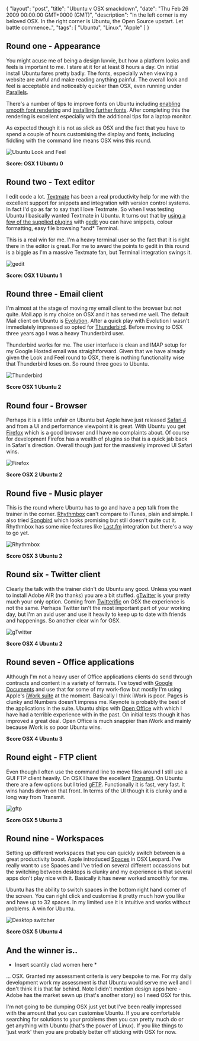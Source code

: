 {
  "layout": "post",
  "title": "Ubuntu v OSX smackdown",
  "date": "Thu Feb 26 2009 00:00:00 GMT+0000 (GMT)",
  "description": "In the left corner is my beloved OSX. In the right corner is Ubuntu, the Open Source upstart. Let battle commence..",
  "tags": [
    "Ubuntu",
    "Linux",
    "Apple"
  ]
}

## Round one - Appearance

You might acuse me of being a design luvvie, but how a platform looks and feels is important to me. I stare at it for at least 8 hours a day. On initial install Ubuntu fares pretty badly. The fonts, especially when viewing a website are awful and make reading anything painful. The overall look and feel is acceptable and noticeably quicker than OSX, even running under [Parallels][1]. 

There's a number of tips to improve fonts on Ubuntu including [enabling smooth font rendering][2] and [installing further fonts][3]. After completing this the rendering is excellent especially with the additional tips for a laptop monitor.

As expected though it is not as slick as OSX and the fact that you have to spend a couple of hours customising the display and fonts, including fiddling with the command line means OSX wins this round.

![Ubuntu Look and Feel][4] 

**Score: OSX 1 Ubuntu 0**

## Round two - Text editor

I edit code a lot. [Textmate][5] has been a real productivity help for me with the excellent support for snippets and integration with version control systems. In fact I'd go as far to say that I love Textmate. So when I was testing Ubuntu I basically wanted Textmate in Ubuntu. It turns out that by [using a few of the supplied plugins][6] with [gedit][7] you can have snippets, colour formatting, easy file browsing \*and\* Terminal. 

This is a real win for me. I'm a heavy terminal user so the fact that it is right there in the editor is great. For me to award the points to gedit in this round is a biggie as I'm a massive Textmate fan, but Terminal integration swings it. 

![gedit][8] 

**Score: OSX 1 Ubuntu 1**

## Round three - Email client

I'm almost at the stage of moving my email client to the browser but not quite. Mail.app is my choice on OSX and it has served me well. The default Mail client on Ubuntu is [Evolution][9]. After a quick play with Evolution I wasn't immediately impressed so opted for [Thunderbird][10]. Before moving to OSX three years ago I was a heavy Thunderbird user. 

Thunderbird works for me. The user interface is clean and IMAP setup for my Google Hosted email was straightforward. Given that we have already given the Look and Feel round to OSX, there is nothing functionality wise that Thunderbird loses on. So round three goes to Ubuntu.

![Thunderbird][11] 

**Score OSX 1 Ubuntu 2**

## Round four - Browser

Perhaps it is a little unfair on Ubuntu but Apple have just released [Safari 4][12] and from a UI and performance viewpoint it is great. With Ubuntu you get [Firefox][13] which is a good browser and I have no complaints about. Of course for development Firefox has a wealth of plugins so that is a quick jab back in Safari's direction. Overall though just for the massively improved UI Safari wins. 

![Firefox][14] 

**Score OSX 2 Ubuntu 2**

## Round five - Music player

This is the round where Ubuntu has to go and have a pep talk from the trainer in the corner. [Rhythmbox][15] can't compare to iTunes, plain and simple. I also tried [Songbird][16] which looks promising but still doesn't quite cut it. Rhythmbox has some nice features like [Last.fm][17] integration but there's a way to go yet.

![Rhythmbox][18] 

**Score OSX 3 Ubuntu 2**

## Round six - Twitter client

Clearly the talk with the trainer didn't do Ubuntu any good. Unless you want to install Adobe AIR (no thanks) you are a bit stuffed. [gTwitter][19] is your pretty much your only option. Coming from [Twitterific][20] on OSX the experience is not the same. Perhaps Twitter isn't the most important part of your working day, but I'm an avid user and use it heavily to keep up to date with friends and happenings. So another clear win for OSX.

![gTwitter][21] 

**Score OSX 4 Ubuntu 2**

## Round seven - Office applications

Although I'm not a heavy user of Office applications clients do send through contracts and content in a variety of formats. I've toyed with [Google Documents][22] and use that for some of my work-flow but mostly I'm using Apple's [iWork suite][23] at the moment. Basically I think iWork is poor. Pages is clunky and Numbers doesn't impress me. Keynote is probably the best of the applications in the suite. Ubuntu ships with [Open Office][24] with which I have had a terrible experience with in the past. On initial tests though it has improved a great deal. Open Office is much snappier than iWork and mainly because iWork is so poor Ubuntu wins.

**Score OSX 4 Ubuntu 3**

## Round eight - FTP client

Even though I often use the command line to move files around I still use a GUI FTP client heavily. On OSX I have the excellent [Transmit][25]. On Ubuntu there are a few options but I tried [gFTP][26]. Functionally it is fast, very fast. It wins hands down on that front. In terms of the UI though it is clunky and a long way from Transmit. 

![gftp][27] 

**Score OSX 5 Ubuntu 3**

## Round nine - Workspaces

Setting up different workspaces that you can quickly switch between is a great productivity boost. Apple introduced [Spaces][28] in OSX Leopard. I've really want to use Spaces and I've tried on several different occassions but the switching between desktops is clunky and my experience is that several apps don't play nice with it. Basically it has never worked smoothly for me.

Ubuntu has the ability to switch spaces in the bottom right hand corner of the screen. You can right click and customise it pretty much how you like and have up to 32 spaces. In my limited use it is intuitive and works without problems. A win for Ubuntu.

![Desktop switcher][29] 

**Score OSX 5 Ubuntu 4**

## And the winner is..

* Insert scantily clad women here *

... OSX. Granted my assessment criteria is very bespoke to me. For my daily development work my assessment is that Ubuntu would serve me well and I don't think it is that far behind. Note I didn't mention design apps here - Adobe has the market sewn up (that's another story) so I need OSX for this.

I'm not going to be dumping OSX just yet but I've been really impressed with the amount that you can customise Ubuntu. If you are comfortable searching for solutions to your problems then you can pretty much do or get anything with Ubuntu (that's the power of Linux). If you like things to 'just work' then you are probably better off sticking with OSX for now.

 [1]: http://www.parallels.com/products/desktop/
 [2]: http://www.howtogeek.com/howto/ubuntu/enable-smooth-fonts-on-ubuntu-linux/
 [3]: https://wiki.ubuntu.com/Fonts
 [4]: http://shapeshed.com/images/articles/look_feel.jpg
 [5]: http://macromates.com/
 [6]: http://grigio.org/pimp_my_gedit_was_textmate_linux
 [7]: http://projects.gnome.org/gedit/
 [8]: http://shapeshed.com/images/articles/gedit.jpg
 [9]: http://projects.gnome.org/evolution/
 [10]: http://www.mozilla.com/thunderbird/
 [11]: http://shapeshed.com/images/articles/thunderbird.jpg
 [12]: http://www.apple.com/safari/
 [13]: http://www.mozilla.com/firefox/
 [14]: http://shapeshed.com/images/articles/firefox.jpg
 [15]: http://projects.gnome.org/rhythmbox/
 [16]: http://www.getsongbird.com/
 [17]: http://last.fm/
 [18]: http://shapeshed.com/images/articles/rhythmbox.jpg
 [19]: http://code.google.com/p/gtwitter/
 [20]: http://iconfactory.com/software/twitterrific
 [21]: http://shapeshed.com/images/articles/gTwitter.jpg
 [22]: http://docs.google.com/
 [23]: http://www.apple.com/iwork/
 [24]: http://www.openoffice.org/
 [25]: http://www.panic.com/transmit/
 [26]: http://gftp.seul.org/
 [27]: http://shapeshed.com/images/articles/gftp.jpg
 [28]: http://www.apple.com/macosx/features/spaces.html
 [29]: http://shapeshed.com/images/articles/switcher.png
